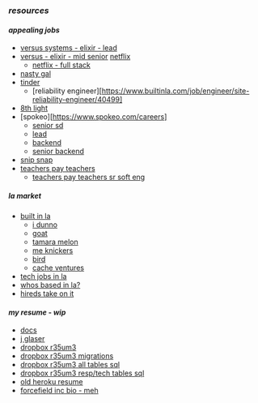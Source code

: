 <!-- old -->
<!-- http://www.r35um3.com/mark-sadegi -->
<!-- r35um3.com  -->
### *resources*

#### *appealing jobs*
- [versus systems - elixir - lead](https://www.builtinla.com/job/engineer/lead-backend-engineer-rubyelixir/22581)
- [versus - elixir - mid senior](https://www.builtinla.com/job/engineer/fullstack-engineer-mid-senior/22577) [netflix](https://jobs.netflix.com/search?q=full%20stack&location=Los%20Angeles%2C%20California&organization=Engineering~Content~Global%20Product%20Creative~Data%2C%20Analytics%2C%20and%20Algorithms~Marketing%20and%20PR~Finance~Employee%20Technology)
  - [netflix - full stack](https://jobs.netflix.com/jobs/867070)
- [nasty gal](https://www.nastygal.com)
- [tinder](https://www.gotinder.com/jobs/departments)
  - [reliability engineer][https://www.builtinla.com/job/engineer/site-reliability-engineer/40499]
- [8th light](https://www.builtinla.com/job/engineer/engineer/38687)
- [spokeo][https://www.spokeo.com/careers]
  - [senior sd](https://boards.greenhouse.io/spokeo/jobs/33551)
  - [lead](https://boards.greenhouse.io/spokeo/jobs/262632)
  - [backend](https://boards.greenhouse.io/spokeo/jobs/80928)
  - [senior backend](https://boards.greenhouse.io/spokeo/jobs/33520)
- [snip snap](https://www.snap.com/jobs/?locations=Los+Angeles&roles=Engineering)
- [teachers pay teachers](https://www.teacherspayteachers.com/Careers)
  - [teachers pay teachers sr soft eng](https://boards.greenhouse.io/teacherspayteachers/jobs/1109651)

##### *la market*
- [built in la](https://www.builtinla.com/job/engineer/fullstack-engineer-mid-senior/22577)
  - [i dunno](https://www.builtinla.com/guides/best-software-engineer-jobs-los-angeles)
  - [goat](https://www.builtinla.com/job/engineer/senior-ruby-rails-engineer/33416)
  - [tamara melon](https://www.builtinla.com/job/engineer/software-engineer-full-stack/36839)
  - [me knickers](https://www.builtinla.com/job/engineer/senior-full-stack-software-engineer/26109)
  - [bird](https://www.builtinla.com/job/engineer/senior-backend-engineer-platform/39309)
  - [cache ventures](https://www.builtinla.com/job/engineer/ruby-rails-developer/33992)
- [tech jobs in la](https://techcrunch.com/2017/01/13/los-angeles-tech-companies-take-a-victory-lap-with-planned-tech-job-fair/)
- [whos based in la?](https://www.quora.com/What-tech-companies-are-based-in-Los-Angeles)
- [hireds take on it](https://hired.com/blog/highlights/top-10-companies-to-work-for-in-los-angeles/)

#### *my resume - wip*
- [docs](https://docs.google.com/document/d/1fMgMk7TvKGx12kHPD9P4NV8-f4jMUrwOkN_020kUIq8/edit)
- [j glaser](https://mail.google.com/mail/u/0/#inbox/16420e2946b29d4a?projector=1&messagePartId=0.1)
- [dropbox r35um3](https://www.dropbox.com/home/projects/resume/r35um3)
- [dropbox r35um3 migrations](https://www.dropbox.com/home/projects/resume/r35um3/db/migrate)
- [dropbox r35um3 all tables sql](https://www.dropbox.com/preview/projects/resume/db/all_tables.sql?role=personal)
- [dropbox r35um3 resp/tech tables sql](https://www.dropbox.com/preview/projects/resume/db/responsibilities_technologies.sql?role=personal)
- [old heroku resume](http://marksadegi.herokuapp.com)
- [forcefield inc bio - meh](https://www.dropbox.com/home/projects/resume/bio?preview=notes.rb)

